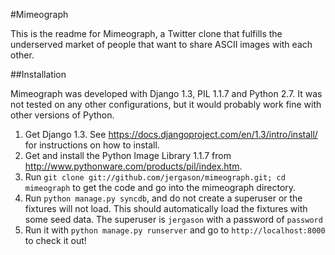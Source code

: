#Mimeograph

This is the readme for Mimeograph, a Twitter clone that fulfills the
underserved market of people that want to share ASCII images with each
other.

##Installation

Mimeograph was developed with Django 1.3, PIL 1.1.7 and Python 2.7. It
was not tested on any other configurations, but it would probably work
fine with other versions of Python.


1. Get Django 1.3. See https://docs.djangoproject.com/en/1.3/intro/install/ 
   for instructions on how to install.
2. Get and install the Python Image Library 1.1.7 from
   http://www.pythonware.com/products/pil/index.htm.
3. Run `git clone git://github.com/jergason/mimeograph.git; cd mimeograph`
   to get the code and go into the mimeograph directory.
4. Run `python manage.py syncdb`, and do not create a superuser or the
   fixtures will not load. This should automatically load the
   fixtures with some seed data. The superuser is `jergason` with a
   password of `password`
5. Run it with `python manage.py runserver` and go to
   `http://localhost:8000` to check it out!
